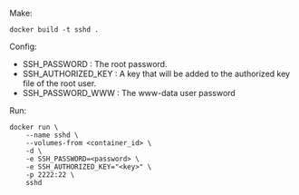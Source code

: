 Make:

    docker build -t sshd .

Config:

 - SSH_PASSWORD : The root password.
 - SSH_AUTHORIZED_KEY : A key that will be added to the authorized key file of the root user.
 - SSH_PASSWORD_WWW : The www-data user password

Run:

    docker run \
        --name sshd \
        --volumes-from <container_id> \
        -d \
        -e SSH_PASSWORD=<password> \
        -e SSH_AUTHORIZED_KEY="<key>" \
        -p 2222:22 \
        sshd
